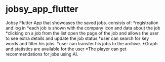 # jobsy_app_flutter

Jobsy Flutter App that showcases the saved jobs.
consists of:
*registration and log in
*each job is shown with the company icon and data about the job
*clicking on a job from the list open the page of the job and allows the user to see extra details and update the job status
*user can search for key words and filter his jobs.
*user can transfer his jobs to the archive.
*Graph and statistics are available for the user
*The player can get recommendations for jobs using AI.



